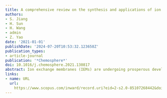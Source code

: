 ```yaml
---
title: A comprehensive review on the synthesis and applications of ion exchange membranes
authors:
- S. Jiang
- H. Sun
- H. Wang
- admin
- Z. Yao
date: '2021-01-01'
publishDate: '2024-07-20T10:53:32.123658Z'
publication_types:
- article-journal
publication: '*Chemosphere*'
doi: 10.1016/j.chemosphere.2021.130817
abstract: Ion exchange membranes (IEMs) are undergoing prosperous development in recent years. More than 30,000 papers which are indexed by Science Citation Index Expanded (SCIE) have been published on IEMs during the past twenty years (2001–2020). Especially, more than 3000 papers are published in the year of 2020, revealing researchers’ great interest in this area. This paper firstly reviews the different types (e.g., cation exchange membrane, anion exchange membrane, proton exchange membrane, bipolar membrane) and electrochemical properties (e.g., permselectivity, electrical resistance/ionic conductivity) of IEMs and the corresponding working principles, followed by membrane synthesis methods, including the common solution casting method. Especially, as a promising future direction, green synthesis is critically discussed. IEMs are extensively applied in various applications, which can be generalized into two big categories, where the water-based category mainly includes electrodialysis, diffusion dialysis and membrane capacitive deionization, while the energy-based category mainly includes reverse electrodialysis, fuel cells, redox flow battery and electrolysis for hydrogen production. These applications are comprehensively discussed in this paper. This review may open new possibilities for the future development of IEMs.
links:
- name: URL
  url: 
    https://www.scopus.com/inward/record.uri?eid=2-s2.0-85107268442&doi=10.1016%2fj.chemosphere.2021.130817&partnerID=40&md5=83b5f12669b4f063518bcf74126acf30
---
```

